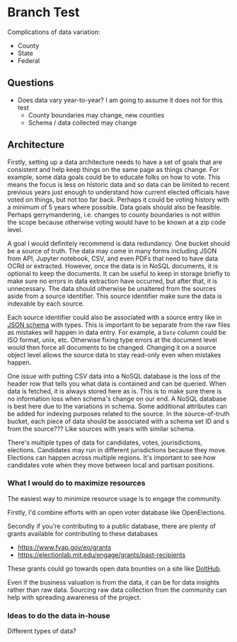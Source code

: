 # Branch Test

Complications of data variation:

* County
* State
* Federal

## Questions

* Does data vary year-to-year? I am going to assume it does not for this test
    * County boundaries may change, new counties
    * Schema / data collected may change

## Architecture

Firstly, setting up a data architecture needs to have a set of goals that are consistent and help keep things on the same page as things change. For example, some data goals could be to educate folks on how to vote. This means the focus is less on historic data and so data can be limited to recent previous years just enough to understand how current elected officials have voted on things, but not too far back. Perhaps it could be voting history with a minimum of 5 years where possible. Data goals should also be feasible. Perhaps gerrymandering, i.e. changes to county boundaries is not within the scope because otherwise voting would have to be known at a zip code level. 

A goal I would definitely recommend is data redundancy. One bucket should be a source of truth. The data may come in many forms including JSON from API, Jupyter notebook, CSV, and even PDFs that need to have data OCRd or extracted. However, once the data is in NoSQL documents, it is optional to keep the documents. It can be useful to keep in storage briefly to make sure no errors in data extraction have occurred, but after that, it is unnecessary. The data should otherwise be unaltered from the sources aside from a source identifier. This source identifier make sure the data is indexable by each source.

Each source identifier could also be associated with a source entry like in [JSON schema](https://json-schema.org/) with types. This is important to be separate from the raw files as mistakes will happen in data entry. For example, a `Date` column could be ISO format, unix, etc. Otherwise fixing type errors at the document level would then force all documents to be changed. Changing it on a source object level allows the source data to stay read-only even when mistakes happen. 

One issue with putting CSV data into a NoSQL database is the loss of the header row that tells you what data is contained and can be queried. When data is fetched, it is always stored here as is. This is to make sure there is no information loss when schema's change on our end. A NoSQL database is best here due to the variations in schema. Some additional attributes can be added for indexing purposes related to the source. In the source-of-truth bucket, each piece of data should be associated with a schema set ID and s from the source??? Like sources with years with similar schema.



There's multiple types of data for candidates, votes, jourisdictions, elections. Candidates may run in different jurisdictions because they move. Elections can happen across multiple regions. It's important to see how candidates vote when they move between local and partisan positions.

### What I would do to maximize resources

The easiest way to minimize resource usage is to engage the community.

Firstly, I'd combine efforts with an open voter database like OpenElections.

Secondly if you're contributing to a public database, there are plenty of grants available for contributing to these databases

* https://www.fvap.gov/eo/grants
* https://electionlab.mit.edu/engage/grants/past-recipients

These grants could go towards open data bounties on a site like [DoltHub](https://www.dolthub.com/bounties). 

Even if the business valuation is from the data, it can be for data insights rather than raw data. Sourcing raw data collection from the community can help with spreading awareness of the project.

### Ideas to do the data in-house

Different types of data?


